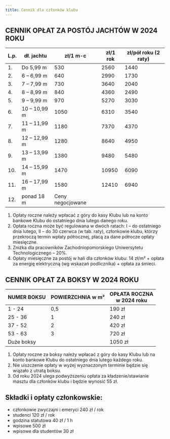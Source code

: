 ```yaml
---
title: Cennik dla członków klubu
---
```


## CENNIK OPŁAT ZA POSTÓJ JACHTÓW W 2024 ROKU

| L.p. | dł. jachtu   | zł/1 m-c         | zł/1 rok | zł/pół roku (2 raty) |
| ---  | ---          | ---              | ---      | ---                  |
| 1.   | Do 5,99 m    | 530              | 2560     | 1440                 |
| 2.   | 6 – 6,99 m   | 640              | 2990     | 1730                 |
| 3.   | 7 – 7,99 m   | 730              | 3640     | 2040                 |
| 4.   | 8 – 8,99 m   | 840              | 4360     | 2490                 |
| 5.   | 9 – 9,99 m   | 970              | 5270     | 3030                 |
| 6.   | 10 – 10,99 m | 1050             | 6310     | 3540                 |
| 7.   | 11 – 11,99 m | 1180             | 7370     | 4370                 |
| 8.   | 12 – 12,99 m | 1280             | 8640     | 4950                 |
| 9.   | 13 – 13,99 m | 1380             | 9480     | 5480                 |
| 10.  | 14 – 15,99 m | 1470             | 10950    | 6090                 |
| 11.  | 16 – 17,99 m | 1580             | 12410    | 6940                 |
| 12.  | ponad 18 m   | Ceny negocjowane |          |                      |

1. Opłaty roczne należy wpłacać z góry do kasy Klubu lub na konto bankowe Klubu do ostatniego dnia lutego danego roku.
1. Opłata roczna może być regulowana w dwóch ratach: I – do ostatniego dnia lutego, II – do 30 czerwca (w tab. raty), członkowie klubu, którzy przekroczą termin wpłaty półrocznej, płacą za dane półrocze opłaty miesięczne.
1. Zniżka dla pracowników Zachodniopomorskiego Uniwersytetu Technologicznego – 20%.
1. Opłaty miesięczne za postój w hali dla członków klubu: 14 zł/m² \+ opłata za energię elektryczną (wg wskazań podlicznika) + opłata za śmieci.

## CENNIK OPŁAT ZA BOKSY W 2024 ROKU

| NUMER BOKSU | POWIERZCHNIA w m² | OPŁATA ROCZNA<br>w 2024 roku |
| ---         | ---               | ---                          |
| 1 - 24      | 0,5               | 190 zł                    |
| 25 - 36     | 1                 | 240 zł                    |
| 37 - 52     | 2                 | 420 zł                    |
| 53 - 63     | 3                 | 720 zł                    |
| Duże boksy  |                   | 1050 zł                   |

1. Opłaty roczne za boksy należy wpłacać z góry do kasy Klubu lub na konto bankowe Klubu do ostatniego dnia lutego każdego roku.
2. Nie uiszczenie opłaty w wyżej wyznaczonym terminie będzie się wiązało z utratą boksu.
3. Od roku 2024 ulega podwyższeniu opłata za kładzenie/stawianie masztu dla członków klubu i będzie wynosić 55 zł.

## Składki i opłaty członkowskie:

- członkowie zwyczajni i emeryci 240 zł / rok
- studenci 120 zł / rok
- godzina statutowa 40 zł / 1 h
- wpisowe 500 zł
- wpisowe dla studentów 30 zł
